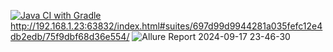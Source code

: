 [![Java CI with Gradle](https://github.com/zdorovilovde/HW_Patterns/actions/workflows/gradle.yml/badge.svg)](https://github.com/zdorovilovde/HW_Patterns/actions/workflows/gradle.yml)
http://192.168.1.23:63832/index.html#suites/697d99d9944281a035fefc12e4db2edb/75f9dbf68d36e554/
![Allure Report 2024-09-17 23-46-30](https://github.com/user-attachments/assets/03a06557-da39-48e3-ae6f-9bc85cc97ca6)
